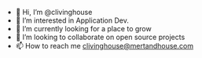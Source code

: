 - 👋 Hi, I’m @clivinghouse
- 👀 I’m interested in Application Dev. 
- 🌱 I’m currently looking for a place to grow
- 💞️ I’m looking to collaborate on open source projects
- 📫 How to reach me clivinghouse@mertandhouse.com

<!---
clivinghouse/clivinghouse is a ✨ special ✨ repository because its `README.md` (this file) appears on your GitHub profile.
You can click the Preview link to take a look at your changes.
--->
